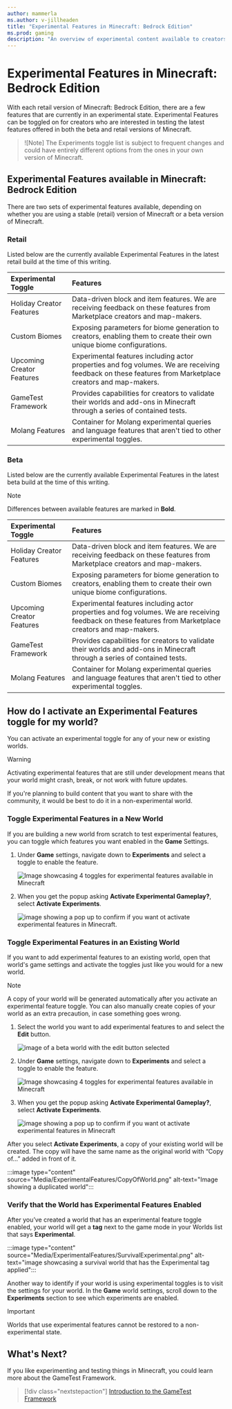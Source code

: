 ```yaml
---
author: mammerla
ms.author: v-jillheaden
title: "Experimental Features in Minecraft: Bedrock Edition"
ms.prod: gaming
description: "An overview of experimental content available to creators in Minecraft: Bedrock Edition"
---
```


# Experimental Features in Minecraft: Bedrock Edition

With each retail version of Minecraft: Bedrock Edition, there are a few features that are currently in an experimental state. Experimental Features can be toggled on for creators who are interested in testing the latest features offered in both the beta and retail versions of Minecraft.

> ![Note]
> The Experiments toggle list is subject to frequent changes and could have entirely different options from the ones in your own version of Minecraft.

## Experimental Features available in Minecraft: Bedrock Edition

There are two sets of experimental features available, depending on whether you are using a stable (retail) version of Minecraft or a beta version of Minecraft.

### Retail

Listed below are the currently available Experimental Features in the latest retail build at the time of this writing.

| Experimental Toggle |Features |
|:------|:------|
|Holiday Creator Features |Data-driven block and item features. We are receiving feedback on these features from Marketplace creators and map-makers.|
|Custom Biomes|Exposing parameters for biome generation to creators, enabling them to create their own unique biome configurations. |
|Upcoming Creator Features |Experimental features including actor properties and fog volumes. We are receiving feedback on these features from Marketplace creators and map-makers.|
|GameTest Framework |Provides capabilities for creators to validate their worlds and add-ons in Minecraft through a series of contained tests. |
|Molang Features |Container for Molang experimental queries and language features that aren't tied to other experimental toggles. |

### Beta

Listed below are the currently available Experimental Features in the latest beta build at the time of this writing.

> [!NOTE]
> Differences between available features are marked in **Bold**.

| Experimental Toggle |Features |
|:------|:------|
|Holiday Creator Features |Data-driven block and item features. We are receiving feedback on these features from Marketplace creators and map-makers.|
|Custom Biomes|Exposing parameters for biome generation to creators, enabling them to create their own unique biome configurations. |
|Upcoming Creator Features |Experimental features including actor properties and fog volumes. We are receiving feedback on these features from Marketplace creators and map-makers.|
|GameTest Framework |Provides capabilities for creators to validate their worlds and add-ons in Minecraft through a series of contained tests. |
|Molang Features |Container for Molang experimental queries and language features that aren't tied to other experimental toggles. |

## How do I activate an Experimental Features toggle for my world?

You can activate an experimental toggle for any of your new or existing worlds.

> [!WARNING]
> Activating experimental features that are still under development means that your world might crash, break, or not work with future updates.

If you're planning to build content that you want to share with the community, it would be best to do it in a non-experimental world.

### Toggle Experimental Features in a New World

If you are building a new world from scratch to test experimental features, you can toggle which features you want enabled in the **Game** Settings.

1. Under **Game** settings, navigate down to **Experiments** and select a toggle to enable the feature.

   ![Image showcasing 4 toggles for experimental features available in Minecraft](Media/ExperimentalFeatures/ExperimentalToggle.png)

2. When you get the popup asking **Activate Experimental Gameplay?**, select **Activate Experiments**.

   ![image showing a pop up to confirm if you want ot activate experimental features in Minecraft.](Media/ExperimentalFeatures/ActivateExperiments.png)

### Toggle Experimental Features in an Existing World

If you want to add experimental features to an existing world, open that world's game settings and activate the toggles just like you would for a new world.

> [!NOTE]
> A copy of your world will be generated automatically after you activate an experimental feature toggle. You can also manually create copies of your world as an extra precaution, in case something goes wrong.

1. Select the world you want to add experimental features to and select the **Edit** button.

   ![image of a beta world with the edit button selected](Media/ExperimentalFeatures/Edit.png)

2. Under **Game** settings, navigate down to **Experiments** and select a toggle to enable the feature.

   ![Image showcasing 4 toggles for experimental features available in Minecraft](Media/ExperimentalFeatures/ExperimentalToggle.png)

3. When you get the popup asking **Activate Experimental Gameplay?**, select **Activate Experiments**.

   ![image showing a pop up to confirm if you want ot activate experimental features in Minecraft](Media/ExperimentalFeatures/ActivateExperiments.png)

After you select **Activate Experiments**, a copy of your existing world will be created. The copy will have the same name as the original world with “Copy of...” added in front of it.

:::image type="content" source="Media/ExperimentalFeatures/CopyOfWorld.png" alt-text="Image showing a duplicated world":::

### Verify that the World has Experimental Features Enabled

After you’ve created a world that has an experimental feature toggle enabled, your world will get a **tag** next to the game mode in your Worlds list that says **Experimental**.

:::image type="content" source="Media/ExperimentalFeatures/SurvivalExperimental.png" alt-text="image showcasing a survival world that has the Experimental tag applied":::

Another way to identify if your world is using experimental toggles is to visit the settings for your world. In the **Game** world settings, scroll down to the **Experiments** section to see which experiments are enabled.

> [!IMPORTANT]
> Worlds that use experimental features cannot be restored to a non-experimental state.

## What's Next?

If you like experimenting and testing things in Minecraft, you could learn more about the GameTest Framework.

> [!div class="nextstepaction"]
> [Introduction to the GameTest Framework](GameTestGettingStarted.md)
